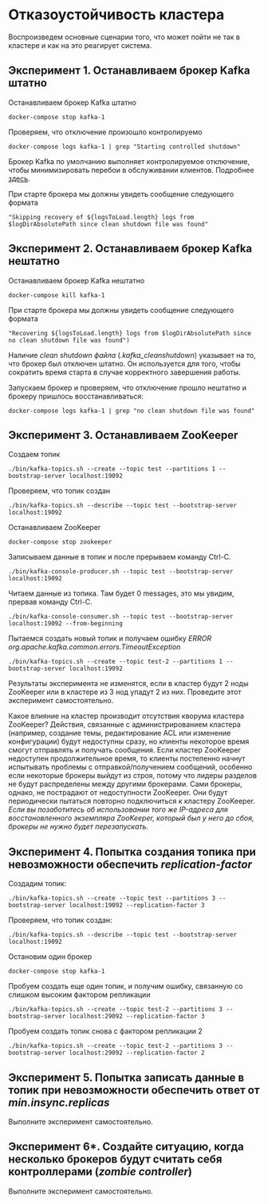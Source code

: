 # Отказоустойчивость кластера

Воспроизведем основные сценарии того, что может пойти не так в кластере и как на это реагирует система.

## Эксперимент 1. Останавливаем брокер Kafka штатно

Останавливаем брокер Kafka штатно

```
docker-compose stop kafka-1
```

Проверяем, что отключение произошло контролируемо

```
docker-compose logs kafka-1 | grep "Starting controlled shutdown"
```

Брокер Kafka по умолчанию выполняет контролируемое отключение, чтобы минимизировать перебои в обслуживании клиентов. Подробнее [здесь](https://www.confluent.io/blog/apache-kafka-supports-200k-partitions-per-cluster/#:~:text=The%20Kafka%20broker%20does%20a,it%27s%20about%20to%20shut%20down).

При старте брокера мы должны увидеть сообщение следующего формата

```
"Skipping recovery of ${logsToLoad.length} logs from $logDirAbsolutePath since clean shutdown file was found"
```

## Эксперимент 2. Останавливаем брокер Kafka нештатно

Останавливаем брокер Kafka нештатно

```
docker-compose kill kafka-1
```

При старте брокера мы должны увидеть сообщение следующего формата

```
"Recovering ${logsToLoad.length} logs from $logDirAbsolutePath since no clean shutdown file was found")
```

Наличие *clean shutdown файла* (*.kafka_cleanshutdown*) указывает на то, что брокер был отключен штатно. Он используется для того, чтобы сократить время старта в случае корректного завершения работы.

Запускаем брокер и проверяем, что отключение прошло нештатно и брокеру пришлось восстанавливаться:

```
docker-compose logs kafka-1 | grep "no clean shutdown file was found"
```

## Эксперимент 3. Останавливаем ZooKeeper

Создаем топик

```
./bin/kafka-topics.sh --create --topic test --partitions 1 --bootstrap-server localhost:19092
```

Проверяем, что топик создан

```
./bin/kafka-topics.sh --describe --topic test --bootstrap-server localhost:19092
```

Останавливаем ZooKeeper

```
docker-compose stop zookeeper
```

Записываем данные в топик и после прерываем команду Ctrl-C.

```
./bin/kafka-console-producer.sh --topic test --bootstrap-server localhost:19092
```

Читаем данные из топика. Там будет 0 messages, это мы увидим, прервав команду Ctrl-C.

```
./bin/kafka-console-consumer.sh --topic test --bootstrap-server localhost:19092 --from-beginning
```

Пытаемся создать новый топик и получаем ошибку *ERROR org.apache.kafka.common.errors.TimeoutException*

```
./bin/kafka-topics.sh --create --topic test-2 --partitions 1 --bootstrap-server localhost:19092
```

Результаты эксперимента не изменятся, если в кластер будут 2 ноды ZooKeeper или в кластере из 3 нод упадут 2 из них. Проведите этот эксперимент самостоятельно.

Какое влияние на кластер производит отсутствия кворума кластера ZooKeeper? Действия, связанные с администрированием кластера (например, создание темы, редактирование ACL или изменение конфигурации) будут недоступны сразу, но клиенты некоторое время смогут отправлять и получать сообщения. Если кластер ZooKeeper недоступен продолжительное время, то клиенты постепенно начнут испытывать проблемы с отправкой/получением сообщений, особенно если некоторые брокеры выйдут из строя, потому что лидеры разделов не будут распределены между другими брокерами. Сами брокеры, однако, не пострадают от недоступности ZooKeeper. Они будут периодически пытаться повторно подключиться к кластеру ZooKeeper. *Если вы позаботитесь об использовании того же IP-адреса для восстановленного экземпляра ZooKeeper, который был у него до сбоя, брокеры не нужно будет перезапускать.*

## Эксперимент 4. Попытка создания топика при невозможности обеспечить *replication-factor*

Создадим топик:

```
./bin/kafka-topics.sh --create --topic test --partitions 3 --bootstrap-server localhost:19092 --replication-factor 3
```

Проверяем, что топик создан:

```
./bin/kafka-topics.sh --describe --topic test --bootstrap-server localhost:19092
```

Остановим один брокер

```
docker-compose stop kafka-1
```

Пробуем создать еще один топик, и получим ошибку, связанную со слишком высоким фактором репликации

```
./bin/kafka-topics.sh --create --topic test-2 --partitions 3 --bootstrap-server localhost:29092 --replication-factor 3
```

Пробуем создать топик снова с фактором репликации 2

```
./bin/kafka-topics.sh --create --topic test-2 --partitions 3 --bootstrap-server localhost:29092 --replication-factor 2
```

## Эксперимент 5. Попытка записать данные в топик при невозможности обеспечить ответ от *min.insync.replicas*

Выполните эксперимент самостоятельно.

## Эксперимент 6*. Cоздайте ситуацию, когда несколько брокеров будут считать себя контроллерами (*zombie controller*)

Выполните эксперимент самостоятельно.
